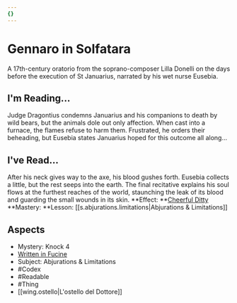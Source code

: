 ```yaml
---
{}
---
```

# Gennaro in Solfatara
A 17th-century oratorio from the soprano-composer Lilla Donelli on the days before the execution of St Januarius, narrated by his wet nurse Eusebia.
## I'm Reading...
Judge Dragontius condemns Januarius and his companions to death by wild bears, but the animals dole out only affection. When cast into a furnace, the flames refuse to harm them. Frustrated, he orders their beheading, but Eusebia states Januarius hoped for this outcome all along…
## I've Read...
After his neck gives way to the axe, his blood gushes forth. Eusebia collects a little, but the rest seeps into the earth. The final recitative explains his soul flows at the furthest reaches of the world, staunching the leak of its blood and guarding the small wounds in its skin. 
**Effect: **[Cheerful Ditty](https://uadaf.theevilroot.xyz/rowenarium/element/music.cheerful)
**Mastery: **Lesson: [[s.abjurations.limitations|Abjurations & Limitations]]
## Aspects
- Mystery: Knock 4
- [Written in Fucine](https://uadaf.theevilroot.xyz/rowenarium/element/w.fucine)
- Subject: Abjurations & Limitations
- #Codex
- #Readable
- #Thing
- [[wing.ostello|L'ostello del Dottore]]